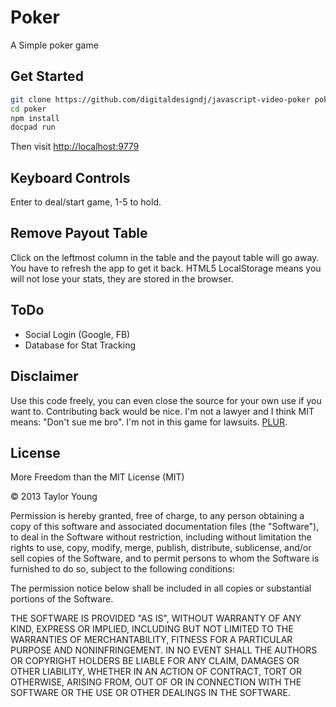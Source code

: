 # Poker

A Simple poker game

## Get Started

```bash
git clone https://github.com/digitaldesigndj/javascript-video-poker poker
cd poker
npm install
docpad run
```

Then visit [http://localhost:9779](http://localhost:9779)

## Keyboard Controls

Enter to deal/start game, 1-5 to hold.

## Remove Payout Table

Click on the leftmost column in the table and the payout table will go away. You have to refresh the app to get it back. HTML5 LocalStorage means you will not lose your stats, they are stored in the browser.

## ToDo

* Social Login (Google, FB)
* Database for Stat Tracking

## Disclaimer

Use this code freely, you can even close the source for your own use if you want to. Contributing back would be nice. I'm not a lawyer and I think MIT means: "Don't sue me bro". I'm not in this game for lawsuits. [PLUR](http://en.wikipedia.org/wiki/PLUR).

## License

More Freedom than the MIT License (MIT)

&copy; 2013 Taylor Young

Permission is hereby granted, free of charge, to any person obtaining a copy
of this software and associated documentation files (the "Software"), to deal
in the Software without restriction, including without limitation the rights
to use, copy, modify, merge, publish, distribute, sublicense, and/or sell
copies of the Software, and to permit persons to whom the Software is
furnished to do so, subject to the following conditions:

The permission notice below shall be included in all copies or substantial portions of the Software.

THE SOFTWARE IS PROVIDED "AS IS", WITHOUT WARRANTY OF ANY KIND, EXPRESS OR
IMPLIED, INCLUDING BUT NOT LIMITED TO THE WARRANTIES OF MERCHANTABILITY,
FITNESS FOR A PARTICULAR PURPOSE AND NONINFRINGEMENT. IN NO EVENT SHALL THE
AUTHORS OR COPYRIGHT HOLDERS BE LIABLE FOR ANY CLAIM, DAMAGES OR OTHER
LIABILITY, WHETHER IN AN ACTION OF CONTRACT, TORT OR OTHERWISE, ARISING FROM,
OUT OF OR IN CONNECTION WITH THE SOFTWARE OR THE USE OR OTHER DEALINGS IN
THE SOFTWARE.

